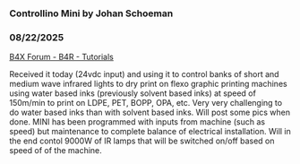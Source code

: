 ### Controllino Mini by Johan Schoeman
### 08/22/2025
[B4X Forum - B4R - Tutorials](https://www.b4x.com/android/forum/threads/168346/)

Received it today (24vdc input) and using it to control banks of short and medium wave infrared lights to dry print on flexo graphic printing machines using water based inks (previously solvent based inks) at speed of 150m/min to print on LDPE, PET, BOPP, OPA, etc. Very very challenging to do water based inks than with solvent based inks. Will post some pics when done. MINI has been programmed with inputs from machine (such as speed) but maintenance to complete balance of electrical installation. Will in the end contol 9000W of IR lamps that will be switched on/off based on speed of of the machine.